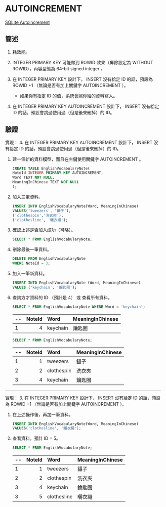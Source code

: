 # AUTOINCREMENT


[SQLite Autoincrement](https://www.sqlite.org/autoinc.html)


## 簡述


1. 耗效能。

1. INTEGER PRIMARY KEY 可能做到 ROWID 效果（屏除設定為 WITHOUT ROWID），內容型態為 64-bit signed integer 。

1. 在 INTEGER PRIMARY KEY 設計下， INSERT 沒有給定 ID 的話，預設為 ROWID +1 （無論是否有加上關鍵字 AUTOINCREMENT ）。

    * 如果你有指定 ID 的值，系統會照你給的資料寫入。


1. 在 INTEGER PRIMARY KEY AUTOINCREMENT 設計下， INSERT 沒有給定 ID 的話，預設會跳過使用過（但是後來刪掉）的 ID。


## 驗證


實現： 4. 在 INTEGER PRIMARY KEY AUTOINCREMENT 設計下， INSERT 沒有給定 ID 的話，預設會跳過使用過（但是後來刪掉）的 ID。


1. 建一個新的資料模型，而且在主鍵使用關鍵字 AUTOINCREMENT 。

    ```sql
    CREATE TABLE EnglishVocabularyNote(
	NoteId INTEGER PRIMARY KEY AUTOINCREMENT,
	Word TEXT NOT NULL,
	MeaningInChinese TEXT NOT NULL
    );
    ```


1. 加入三筆資料。

    ```sql
    INSERT INTO EnglishVocabularyNote(Word, MeaningInChinese)
    VALUES('tweezers', '鑷子'),
    ('clothespin','洗衣夾'),
    ('clothesline', '曬衣繩');
    ```


1. 確認上述是否加入成功（可略）。

    ```sql
    SELECT * FROM EnglishVocabularyNote;
    ```


1. 刪除最後一筆資料。

    ```sql
    DELETE FROM EnglishVocabularyNote
    WHERE NoteId = 3;
    ```


1. 加入一筆新資料。

    ```sql
    INSERT INTO EnglishVocabularyNote (Word, MeaningInChinese)
    VALUES ('keychain', '鑰匙圈');
    ```


1. 查詢方才資料的 ID （預計是 4） 或 查看所有資料。

    ```sql
    SELECT * FROM EnglishVocabularyNote WHERE Word = 'keychain';
    ```

    --|NoteId|Word|MeaningInChinese
    --|------:|:-----------|:-------------
    1 |4     |keychain|	鑰匙圈


    ```sql
    SELECT * FROM EnglishVocabularyNote;
    ```

    --|NoteId|Word|MeaningInChinese
    --|------:|:-----------|:-------------
    1 |1     |tweezers   |  鑷子
    2 |2     |clothespin |	洗衣夾
    3 |4     |keychain|	鑰匙圈

---

實現： 3. 在 INTEGER PRIMARY KEY 設計下， INSERT 沒有給定 ID 的話，預設為 ROWID +1 （無論是否有加上關鍵字 AUTOINCREMENT ）。

1. 在上述操作後，再加一筆資料。

    ```sql
    INSERT INTO EnglishVocabularyNote(Word, MeaningInChinese)
    VALUES('clothesline', '曬衣繩');
    ```

1. 查看資料，預計 ID = 5。

    ```sql
    SELECT * FROM EnglishVocabularyNote;
    ```

    --|NoteId|Word|MeaningInChinese
    --|------:|:-----------|:-------------
    1 |1     |tweezers   |  鑷子
    2 |2     |clothespin |	洗衣夾
    3 |4     |keychain|	鑰匙圈
    3 |5	 |clothesline|	曬衣繩
